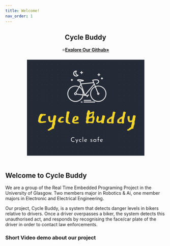 ```yaml
---
title: Welcome!
nav_order: 1
---
```

<h2 align="center">Cycle Buddy</h2>  
<p align="center">
    ⭐️<a href="https://github.com/OmarJabri7/Cycle_Buddy"><strong>Explore Our Github»</strong></a>
    <br />
    <br />
    <img src="images/Logo.png" alt="Logo" >
    <br><br>
  </a></p>
  
## Welcome to Cycle Buddy

We are a group of the Real Time Embedded Programing Project in the University of Glasgow.  Two members major in Robotics & Ai, one member majors in Electronic and Electrical Engineering.<br>

Our project, Cycle Buddy, is a system that detects danger levels in bikers relative to drivers. Once a driver overpasses a biker, the system detects this unauthorised act, and responds by recognising the face/car plate of the driver in order to contact law enforcements. <br />


### Short Video demo about our project 

